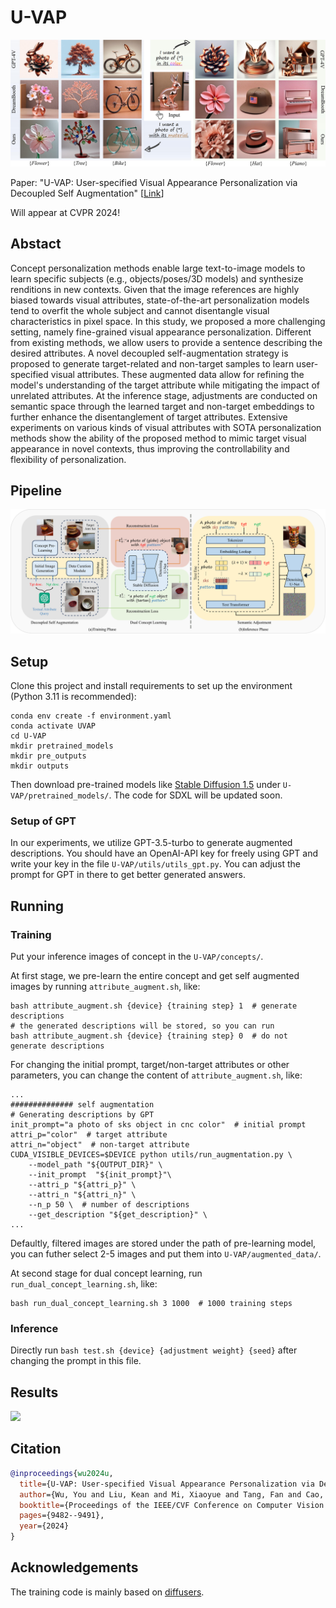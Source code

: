 # U-VAP

![](assets/teaser.png)

Paper: "U-VAP: User-specified Visual Appearance Personalization via Decoupled Self Augmentation" [[Link](https://openaccess.thecvf.com/content/CVPR2024/papers/Wu_U-VAP_User-specified_Visual_Appearance_Personalization_via_Decoupled_Self_Augmentation_CVPR_2024_paper.pdf)] 

Will appear at CVPR 2024!

## Abstact

Concept personalization methods enable large text-to-image models to learn specific subjects (e.g., objects/poses/3D models) and synthesize renditions in new contexts. Given that the image references are highly biased towards visual attributes, state-of-the-art personalization models tend to overfit the whole subject and cannot disentangle visual characteristics in pixel space. In this study, we proposed a more challenging setting, namely fine-grained visual appearance personalization. Different from existing methods, we allow users to provide a sentence describing the desired attributes. A novel decoupled self-augmentation strategy is proposed to generate target-related and non-target samples to learn user-specified visual attributes. These augmented data allow for refining the model's understanding of the target attribute while mitigating the impact of unrelated attributes. At the inference stage, adjustments are conducted on semantic space through the learned target and non-target embeddings to further enhance the disentanglement of target attributes. Extensive experiments on various kinds of visual attributes with SOTA personalization methods show the ability of the proposed method to mimic target visual appearance in novel contexts, thus improving the controllability and flexibility of personalization.

## Pipeline

![](assets/pipeline.png)

## Setup

Clone this project and install requirements to set up the environment (Python 3.11 is recommended):
```
conda env create -f environment.yaml
conda activate UVAP
cd U-VAP
mkdir pretrained_models
mkdir pre_outputs
mkdir outputs
```
Then download pre-trained models like [Stable Diffusion 1.5](https://huggingface.co/runwayml/stable-diffusion-v1-5) under ```U-VAP/pretrained_models/```.
The code for SDXL will be updated soon.

### Setup of GPT

In our experiments, we utilize GPT-3.5-turbo to generate augmented descriptions. You should have an OpenAI-API key for freely using GPT and write your key in the file ```U-VAP/utils/utils_gpt.py```. You can adjust the prompt for GPT in there to get better generated answers.

## Running

### Training

Put your inference images of concept in the ```U-VAP/concepts/```.

At first stage, we pre-learn the entire concept and get self augmented images by running ```attribute_augment.sh```, like:
```
bash attribute_augment.sh {device} {training step} 1  # generate descriptions
# the generated descriptions will be stored, so you can run
bash attribute_augment.sh {device} {training step} 0  # do not generate descriptions
```

For changing the initial prompt, target/non-target attributes or other parameters, you can change the content of ```attribute_augment.sh```, like:
```
...
############## self augmentation
# Generating descriptions by GPT
init_prompt="a photo of sks object in cnc color"  # initial prompt
attri_p="color"  # target attribute
attri_n="object"  # non-target attribute
CUDA_VISIBLE_DEVICES=$DEVICE python utils/run_augmentation.py \
    --model_path "${OUTPUT_DIR}" \
    --init_prompt  "${init_prompt}"\
    --attri_p "${attri_p}" \
    --attri_n "${attri_n}" \
    --n_p 50 \  # number of descriptions
    --get_description "${get_description}" \
...
```

Defaultly, filtered images are stored under the path of pre-learning model, you can futher select 2-5 images and put them into ```U-VAP/augmented_data/```.

At second stage for dual concept learning, run ```run_dual_concept_learning.sh```, like:
```
bash run_dual_concept_learning.sh 3 1000  # 1000 training steps
```

### Inference
Directly run ```bash test.sh {device} {adjustment weight} {seed}``` after changing the prompt in this file.

## Results

![](assets/main_result2.png)

## Citation

```BibTeX
@inproceedings{wu2024u,
  title={U-VAP: User-specified Visual Appearance Personalization via Decoupled Self Augmentation},
  author={Wu, You and Liu, Kean and Mi, Xiaoyue and Tang, Fan and Cao, Juan and Li, Jintao},
  booktitle={Proceedings of the IEEE/CVF Conference on Computer Vision and Pattern Recognition},
  pages={9482--9491},
  year={2024}
}
```

## Acknowledgements

The training code is mainly based on [diffusers](https://github.com/huggingface/diffusers).
